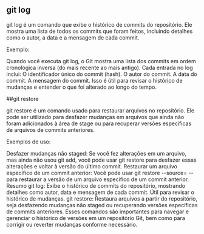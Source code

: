 ## git log

git log é um comando que exibe o histórico de commits do repositório. Ele mostra uma lista de todos os commits que foram feitos, incluindo detalhes como o autor, a data e a mensagem de cada commit.

Exemplo:

Quando você executa git log, o Git mostra uma lista dos commits em ordem cronológica inversa (do mais recente ao mais antigo).
Cada entrada no log inclui:
O identificador único do commit (hash).
O autor do commit.
A data do commit.
A mensagem do commit.
Isso é útil para revisar o histórico de mudanças e entender o que foi alterado ao longo do tempo.


##git restore

git restore é um comando usado para restaurar arquivos no repositório. Ele pode ser utilizado para desfazer mudanças em arquivos que ainda não foram adicionados à área de stage ou para recuperar versões específicas de arquivos de commits anteriores.

Exemplos de uso:

Desfazer mudanças não staged:
Se você fez alterações em um arquivo, mas ainda não usou git add, você pode usar git restore <arquivo> para desfazer essas alterações e voltar à versão do último commit.
Restaurar um arquivo específico de um commit anterior:
Você pode usar git restore --source=<commit> -- <arquivo> para restaurar a versão de um arquivo específico de um commit anterior.
Resumo
git log: Exibe o histórico de commits do repositório, mostrando detalhes como autor, data e mensagem de cada commit. Útil para revisar o histórico de mudanças.
git restore: Restaura arquivos a partir do repositório, seja desfazendo mudanças não staged ou recuperando versões específicas de commits anteriores.
Esses comandos são importantes para navegar e gerenciar o histórico de versões em um repositório Git, bem como para corrigir ou reverter mudanças conforme necessário.